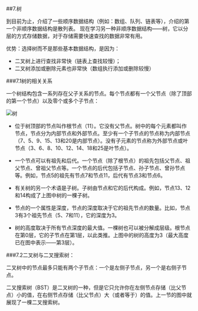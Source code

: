 ##7.树

到目前为止，介绍了一些顺序数据结构（例如：数组、队列、链表等），介绍的第一个非顺序数据结构是散列表。
现在学习另一种非顺序数据结构——树，它以分层的方式存储数据，对于存储需要快速查找的数据非常有用。

优势：选择树而不是那些基本数据结构，是因为： 
* 二叉树上进行查找非常快（链表上查找较慢）； 
* 二叉树添加或删除元素也非常快（数组执行添加或删除较慢）

###7.1树的相关关系

一个树结构包含一系列存在父子关系的节点。每个节点都有一个父节点（除了顶部的第一个节点）以及零个或多个子节点：

![树](https://img-blog.csdn.net/20180809155858647?watermark/2/text/aHR0cHM6Ly9ibG9nLmNzZG4ubmV0L3FxXzIwOTAxMzk3/font/5a6L5L2T/fontsize/400/fill/I0JBQkFCMA==/dissolve/70)

* 位于树顶部的节点叫作根节点（11）。它没有父节点。树中的每个元素都叫作节点，节点分为内部节点和外部节点。至少有一个子节点的节点称为内部节点（7、5、9、15、13和20是内部节点）。没有子元素的节点称为外部节点或叶节点（3、6、8、10、12、14、18和25是叶节点）。

* 一个节点可以有祖先和后代。一个节点（除了根节点）的祖先包括父节点、祖父节点、曾祖父节点等。一个节点的后代包括子节点、孙子节点、曾孙节点等。例如，节点5的祖先有节点7和节点11，后代有节点3和节点6。

* 有关树的另一个术语是子树。子树由节点和它的后代构成。例如，节点13、12和14构成了上图中树的一棵子树。

* 节点的一个属性是深度，节点的深度取决于它的祖先节点的数量。比如，节点3有3个祖先节点（5、7和11），它的深度为3。

* 树的高度取决于所有节点深度的最大值。一棵树也可以被分解成层级。根节点在第0层，它的子节点在第1层，以此类推。上图中的树的高度为3（最大高度已在图中表示——第3层）。

###7.2二叉树与二叉搜索树：

二叉树中的节点最多只能有两个子节点：一个是左侧子节点，另一个是右侧子节点。

二叉搜索树（BST）是二叉树的一种，但是它只允许你在左侧节点存储（比父节点）小的值，在右侧节点存储（比父节点）大（或者等于）的值。上一节的图中就展现了一棵二叉搜索树。

